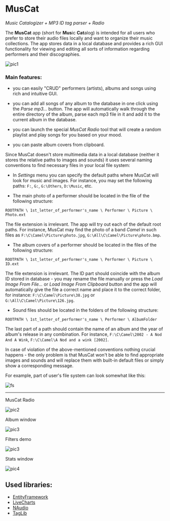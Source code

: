 # MusCat

*Music Catalogizer + MP3 ID tag parser + Radio*

The **MusCat** app (short for **Mus**ic **Cat**alog) is intended for all users who prefer to store their audio files locally and want to organize their music collections. The app stores data in a local database and provides a rich GUI functionality for viewing and editing all sorts of information regarding performers and their discographies.

![pic1](https://github.com/ar1st0crat/MusCat/blob/master/Screenshots/1.png)


### Main features:

* you can easily "CRUD" performers (artists), albums and songs using rich and intuitive GUI.

* you can add all songs of any album to the database in one click using the *Parse mp3...*  button. The app will automatically walk through the entire directory of the album, parse each mp3 file in it and add it to the current album in the database.

* you can launch the special *MusCat Radio* tool that will create a random playlist and play songs for you based on your mood.

* you can paste album covers from clipboard.

Since MusCat doesn't store multimedia data in a local database (neither it stores the relative paths to images and sounds) it uses several naming conventions to find necessary files in your local file system:

* In *Settings* menu you can specify the default paths where MusCat will look for music and images. For instance, you may set the following paths: ```F:```, ```G:```, ```G:\Others```, ```D:\Music```, etc.

* The main photo of a performer should be located in the file of the following structure:

```ROOTPATH \ 1st_letter_of_performer's_name \ Performer \ Picture \ Photo.ext```

The file extension is irrelevant. The app will try out each of the default root paths. For instance, MusCat may find the photo of a band *Camel* in such files as ```F:\C\Camel\Picture\photo.jpg```, ```G:\All\C\Camel\Picture\photo.bmp```.

* The album covers of a performer should be located in the files of the following structure: 

```ROOTPATH \ 1st_letter_of_performer's_name \ Performer \ Picture \ ID.ext```

The file extension is irrelevant. The ID part should coincide with the album ID stored in database - you may rename the file manually or press the *Load Image From File...* or *Load Image From Clipboard* button and the app will automatically give the file a correct name and place it to the correct folder, for instance: ```F:\C\Camel\Picture\38.jpg``` or ```G:\All\C\Camel\Picture\126.jpg```.

* Sound files should be located in the folders of the following structure:

```ROOTPATH \ 1st_letter_of_performer's_name \ Performer \ AlbumFolder```

The last part of a path should contain the name of an album and the year of album's release in any combination. For instance, ```F:\C\Camel\2002 - A Nod And A Wink```, ```F:\C\Camel\A Nod and a wink [2002]```.

In case of violation of the above-mentioned conventions nothing crucial happens - the only problem is that MusCat won't be able to find appropriate images and sounds and will replace them with built-in default files or simply show a corresponding message.

For example, part of user's file system can look somewhat like this:

![fs](https://github.com/ar1st0crat/MusCat/blob/master/Screenshots/fs.png)

<hr/>


MusCat Radio

![pic2](https://github.com/ar1st0crat/MusCat/blob/master/Screenshots/2.png)

Album window

![pic3](https://github.com/ar1st0crat/MusCat/blob/master/Screenshots/3.png)

Filters demo

![pic3](https://github.com/ar1st0crat/MusCat/blob/master/Screenshots/4.png)

Stats window

![pic4](https://github.com/ar1st0crat/MusCat/blob/master/Screenshots/5.png)


## Used libraries:

- [EntityFramework](https://www.nuget.org/packages/EntityFramework)
- [LiveCharts](https://lvcharts.net)
- [NAudio](https://naudio.codeplex.com)
- [TagLib](http://taglib.org)
